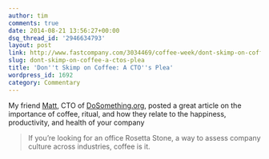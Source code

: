 ```yaml
---
author: tim
comments: true
date: 2014-08-21 13:56:27+00:00
dsq_thread_id: '2946634793'
layout: post
link: http://www.fastcompany.com/3034469/coffee-week/dont-skimp-on-coffee-a-ctos-plea
slug: dont-skimp-on-coffee-a-ctos-plea
title: 'Don''t Skimp on Coffee: A CTO''s Plea'
wordpress_id: 1692
category: Commentary
---
```


My friend [Matt](https://twitter.com/mshmsh5000), CTO of
[DoSomething.org](https://www.dosomething.org/), posted a great article on the
importance of coffee, ritual, and how they relate to the happiness,
productivity, and health of your company

> If you’re looking for an office Rosetta Stone, a way to assess company
culture across industries, coffee is it.